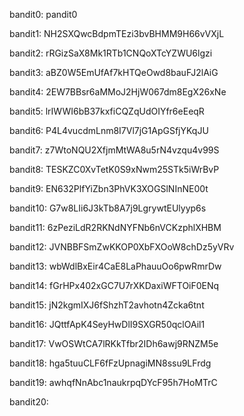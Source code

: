
bandit0: pandit0

bandit1: NH2SXQwcBdpmTEzi3bvBHMM9H66vVXjL

bandit2: rRGizSaX8Mk1RTb1CNQoXTcYZWU6lgzi

bandit3: aBZ0W5EmUfAf7kHTQeOwd8bauFJ2lAiG

bandit4: 2EW7BBsr6aMMoJ2HjW067dm8EgX26xNe

bandit5: lrIWWI6bB37kxfiCQZqUdOIYfr6eEeqR

bandit6: P4L4vucdmLnm8I7Vl7jG1ApGSfjYKqJU

bandit7: z7WtoNQU2XfjmMtWA8u5rN4vzqu4v99S

bandit8: TESKZC0XvTetK0S9xNwm25STk5iWrBvP

bandit9: EN632PlfYiZbn3PhVK3XOGSlNInNE00t

bandit10: G7w8LIi6J3kTb8A7j9LgrywtEUlyyp6s

bandit11: 6zPeziLdR2RKNdNYFNb6nVCKzphlXHBM

bandit12: JVNBBFSmZwKKOP0XbFXOoW8chDz5yVRv

bandit13: wbWdlBxEir4CaE8LaPhauuOo6pwRmrDw

bandit14: fGrHPx402xGC7U7rXKDaxiWFTOiF0ENq

bandit15: jN2kgmIXJ6fShzhT2avhotn4Zcka6tnt

bandit16: JQttfApK4SeyHwDlI9SXGR50qclOAil1

bandit17: VwOSWtCA7lRKkTfbr2IDh6awj9RNZM5e

bandit18: hga5tuuCLF6fFzUpnagiMN8ssu9LFrdg

bandit19: awhqfNnAbc1naukrpqDYcF95h7HoMTrC

bandit20: 

